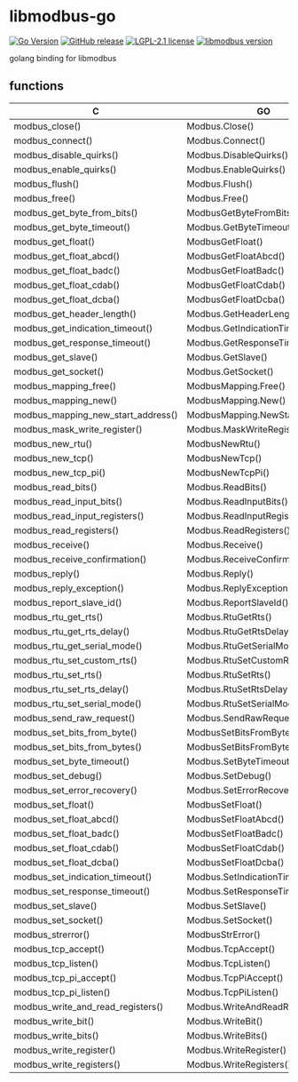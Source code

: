 # libmodbus-go

[![Go Version](http://img.shields.io/github/go-mod/go-version/iotxfoundry/libmodbus-go)][gomod]
[![GitHub release](http://img.shields.io/github/release/iotxfoundry/libmodbus-go.svg?style=flat-square)][release]
[![LGPL-2.1 license](https://img.shields.io/badge/license-LGPL2.1-blue?style=flat-square)][license]
[![libmodbus version](https://img.shields.io/badge/libmodbus-v3.1.10-blue)][libmodbus]

[gomod]: https://github.com/iotxfoundry/libmodbus-go/blob/main/go.md
[release]: https://github.com/iotxfoundry/libmodbus-go/releases
[license]: https://github.com/iotxfoundry/libmodbus-go/blob/main/LICENSE
[libmodbus]: https://github.com/stephane/libmodbus/releases/tag/v3.1.10

golang binding for libmodbus

## functions

| C                                  | GO                              | comment |
| ---------------------------------- | ------------------------------- | ------- |
| modbus_close()                     | Modbus.Close()                  |         |
| modbus_connect()                   | Modbus.Connect()                |         |
| modbus_disable_quirks()            | Modbus.DisableQuirks()          |         |
| modbus_enable_quirks()             | Modbus.EnableQuirks()           |         |
| modbus_flush()                     | Modbus.Flush()                  |         |
| modbus_free()                      | Modbus.Free()                   |         |
| modbus_get_byte_from_bits()        | ModbusGetByteFromBits()         |         |
| modbus_get_byte_timeout()          | Modbus.GetByteTimeout()         |         |
| modbus_get_float()                 | ModbusGetFloat()                |         |
| modbus_get_float_abcd()            | ModbusGetFloatAbcd()            |         |
| modbus_get_float_badc()            | ModbusGetFloatBadc()            |         |
| modbus_get_float_cdab()            | ModbusGetFloatCdab()            |         |
| modbus_get_float_dcba()            | ModbusGetFloatDcba()            |         |
| modbus_get_header_length()         | Modbus.GetHeaderLength()        |         |
| modbus_get_indication_timeout()    | Modbus.GetIndicationTimeout()   |         |
| modbus_get_response_timeout()      | Modbus.GetResponseTimeout()     |         |
| modbus_get_slave()                 | Modbus.GetSlave()               |         |
| modbus_get_socket()                | Modbus.GetSocket()              |         |
| modbus_mapping_free()              | ModbusMapping.Free()            |         |
| modbus_mapping_new()               | ModbusMapping.New()             |         |
| modbus_mapping_new_start_address() | ModbusMapping.NewStartAddress() |         |
| modbus_mask_write_register()       | Modbus.MaskWriteRegister()      |         |
| modbus_new_rtu()                   | ModbusNewRtu()                  |         |
| modbus_new_tcp()                   | ModbusNewTcp()                  |         |
| modbus_new_tcp_pi()                | ModbusNewTcpPi()                |         |
| modbus_read_bits()                 | Modbus.ReadBits()               |         |
| modbus_read_input_bits()           | Modbus.ReadInputBits()          |         |
| modbus_read_input_registers()      | Modbus.ReadInputRegisters()     |         |
| modbus_read_registers()            | Modbus.ReadRegisters()          |         |
| modbus_receive()                   | Modbus.Receive()                |         |
| modbus_receive_confirmation()      | Modbus.ReceiveConfirmation()    |         |
| modbus_reply()                     | Modbus.Reply()                  |         |
| modbus_reply_exception()           | Modbus.ReplyException()         |         |
| modbus_report_slave_id()           | Modbus.ReportSlaveId()          |         |
| modbus_rtu_get_rts()               | Modbus.RtuGetRts()              |         |
| modbus_rtu_get_rts_delay()         | Modbus.RtuGetRtsDelay()         |         |
| modbus_rtu_get_serial_mode()       | Modbus.RtuGetSerialMode()       |         |
| modbus_rtu_set_custom_rts()        | Modbus.RtuSetCustomRts()        |         |
| modbus_rtu_set_rts()               | Modbus.RtuSetRts()              |         |
| modbus_rtu_set_rts_delay()         | Modbus.RtuSetRtsDelay()         |         |
| modbus_rtu_set_serial_mode()       | Modbus.RtuSetSerialMode()       |         |
| modbus_send_raw_request()          | Modbus.SendRawRequest()         |         |
| modbus_set_bits_from_byte()        | ModbusSetBitsFromByte()         |         |
| modbus_set_bits_from_bytes()       | ModbusSetBitsFromBytes()        |         |
| modbus_set_byte_timeout()          | Modbus.SetByteTimeout()         |         |
| modbus_set_debug()                 | Modbus.SetDebug()               |         |
| modbus_set_error_recovery()        | Modbus.SetErrorRecovery()       |         |
| modbus_set_float()                 | ModbusSetFloat()                |         |
| modbus_set_float_abcd()            | ModbusSetFloatAbcd()            |         |
| modbus_set_float_badc()            | ModbusSetFloatBadc()            |         |
| modbus_set_float_cdab()            | ModbusSetFloatCdab()            |         |
| modbus_set_float_dcba()            | ModbusSetFloatDcba()            |         |
| modbus_set_indication_timeout()    | Modbus.SetIndicationTimeout()   |         |
| modbus_set_response_timeout()      | Modbus.SetResponseTimeout()     |         |
| modbus_set_slave()                 | Modbus.SetSlave()               |         |
| modbus_set_socket()                | Modbus.SetSocket()              |         |
| modbus_strerror()                  | ModbusStrError()                |         |
| modbus_tcp_accept()                | Modbus.TcpAccept()              |         |
| modbus_tcp_listen()                | Modbus.TcpListen()              |         |
| modbus_tcp_pi_accept()             | Modbus.TcpPiAccept()            |         |
| modbus_tcp_pi_listen()             | Modbus.TcpPiListen()            |         |
| modbus_write_and_read_registers()  | Modbus.WriteAndReadRegisters()  |         |
| modbus_write_bit()                 | Modbus.WriteBit()               |         |
| modbus_write_bits()                | Modbus.WriteBits()              |         |
| modbus_write_register()            | Modbus.WriteRegister()          |         |
| modbus_write_registers()           | Modbus.WriteRegisters()         |         |
